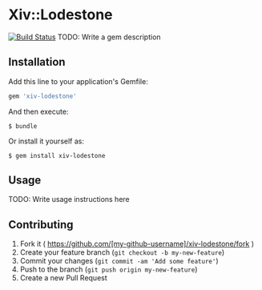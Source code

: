 # Xiv::Lodestone
[![Build Status](https://travis-ci.org/benjiro/XIV-lodestone.svg)](https://travis-ci.org/benjiro/XIV-lodestone)
TODO: Write a gem description

## Installation

Add this line to your application's Gemfile:

```ruby
gem 'xiv-lodestone'
```

And then execute:

    $ bundle

Or install it yourself as:

    $ gem install xiv-lodestone

## Usage

TODO: Write usage instructions here

## Contributing

1. Fork it ( https://github.com/[my-github-username]/xiv-lodestone/fork )
2. Create your feature branch (`git checkout -b my-new-feature`)
3. Commit your changes (`git commit -am 'Add some feature'`)
4. Push to the branch (`git push origin my-new-feature`)
5. Create a new Pull Request
